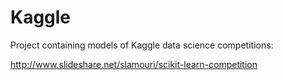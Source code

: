 # Kaggle
Project containing models of Kaggle data science competitions:

http://www.slideshare.net/slamouri/scikit-learn-competition
